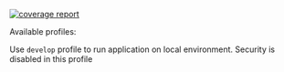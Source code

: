 [![coverage report](https://gitlab.com/kontur-private/platform/layers-api/badges/main/coverage.svg)](https://gitlab.com/kontur-private/platform/layers-api)

Available profiles:

Use `develop` profile to run application on local environment. Security is disabled in this profile